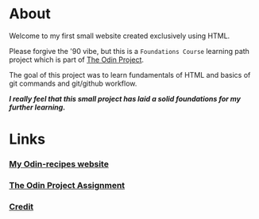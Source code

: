 # About
Welcome to my first small website created exclusively using HTML. 

Please forgive the '90 vibe, but this is a `Foundations Course` learning path project which is part of [The Odin Project](https://www.theodinproject.com/). 

The goal of this project was to learn fundamentals of HTML and basics of git commands and git/github workflow.

___I  really feel that this small project has laid a solid foundations for my further learning.___

# Links

### [My Odin-recipes website](https://wojtekbrejnak.github.io/odin-recipes/index.html)

### [The Odin Project Assignment](https://www.theodinproject.com/lessons/foundations-recipes)

### [Credit](https://www.allrecipes.com/longform/best-pumpkin-pie-review/)
